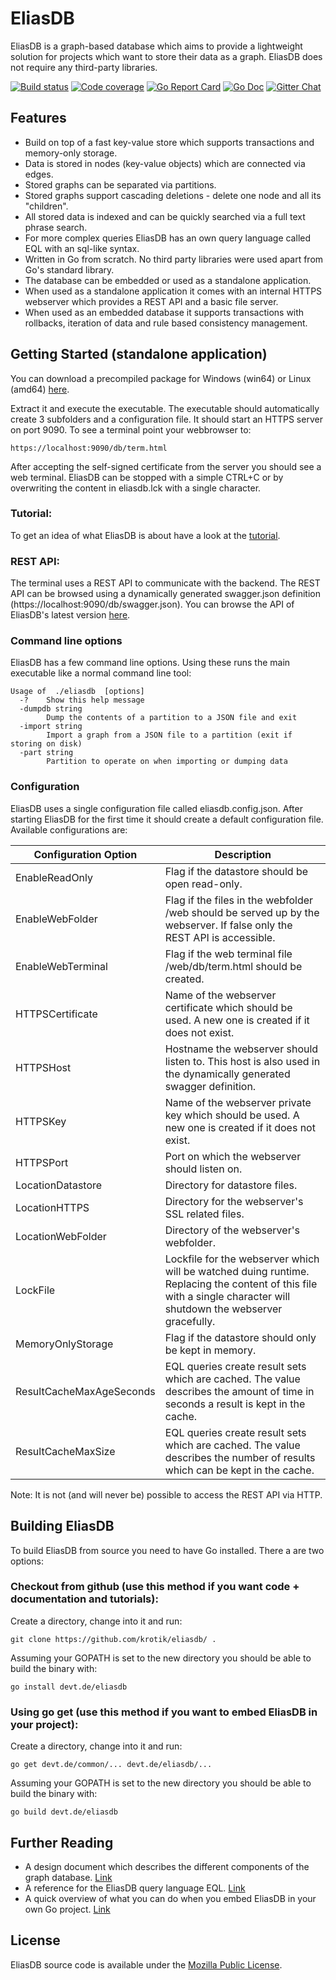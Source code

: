EliasDB
=======
EliasDB is a graph-based database which aims to provide a lightweight solution for projects which want to store their data as a graph. EliasDB does not require any third-party libraries.

<p>
<a href="https://devt.de/build_status.html"><img src="https://devt.de/nightly/build.eliasdb.svg" alt="Build status"></a>
<a href="https://devt.de/nightly/test.eliasdb.html"><img src="https://devt.de/nightly/test.eliasdb.svg" alt="Code coverage"></a>
<a href="https://goreportcard.com/report/github.com/krotik/eliasdb">
<img src="https://goreportcard.com/badge/github.com/krotik/eliasdb?style=flat-square" alt="Go Report Card"></a>
<a href="http://devt.de/docs/pkg/devt.de/eliasdb/">
<img src="https://devt.de/nightly/godoc_badge.svg" alt="Go Doc"></a>
<a href="https://gitter.im/eliasdb/Lobby">
<img src="https://badges.gitter.im/gitterHQ/gitter.svg" alt="Gitter Chat"></a>
</p>

Features
--------
- Build on top of a fast key-value store which supports transactions and memory-only storage.
- Data is stored in nodes (key-value objects) which are connected via edges.
- Stored graphs can be separated via partitions.
- Stored graphs support cascading deletions - delete one node and all its "children".
- All stored data is indexed and can be quickly searched via a full text phrase search.
- For more complex queries EliasDB has an own query language called EQL with an sql-like syntax.
- Written in Go from scratch. No third party libraries were used apart from Go's standard library.
- The database can be embedded or used as a standalone application.
- When used as a standalone application it comes with an internal HTTPS webserver which
  provides a REST API and a basic file server.
- When used as an embedded database it supports transactions with rollbacks, iteration of data
  and rule based consistency management.

Getting Started (standalone application)
----------------------------------------
You can download a precompiled package for Windows (win64) or Linux (amd64) [here](https://devt.de/build_status.html).

Extract it and execute the executable. The executable should automatically create 3 subfolders and a configuration file. It should start an HTTPS server on port 9090. To see a terminal point your webbrowser to:
```
https://localhost:9090/db/term.html
```
After accepting the self-signed certificate from the server you should see a web terminal. EliasDB can be stopped with a simple CTRL+C or by overwriting the content in eliasdb.lck with a single character.

### Tutorial:

To get an idea of what EliasDB is about have a look at the [tutorial](/doc/tutorial.md).

### REST API:

The terminal uses a REST API to communicate with the backend. The REST API can be browsed using a dynamically generated swagger.json definition (https://localhost:9090/db/swagger.json). You can browse the API of EliasDB's latest version [here](http://petstore.swagger.io/?url=https://raw.githubusercontent.com/krotik/eliasdb/master/doc/swagger.json#/default).

### Command line options
EliasDB has a few command line options. Using these runs the main executable like a normal command line tool: 
```
Usage of  ./eliasdb  [options]
  -?	Show this help message
  -dumpdb string
    	Dump the contents of a partition to a JSON file and exit
  -import string
    	Import a graph from a JSON file to a partition (exit if storing on disk)
  -part string
    	Partition to operate on when importing or dumping data
```
### Configuration
EliasDB uses a single configuration file called eliasdb.config.json. After starting EliasDB for the first time it should create a default configuration file. Available configurations are:

| Configuration Option | Description |
| --- | --- |
| EnableReadOnly | Flag if the datastore should be open read-only. |
| EnableWebFolder | Flag if the files in the webfolder /web should be served up by the webserver. If false only the REST API is accessible. |
| EnableWebTerminal | Flag if the web terminal file /web/db/term.html should be created. |
| HTTPSCertificate | Name of the webserver certificate which should be used. A new one is created if it does not exist. |
| HTTPSHost | Hostname the webserver should listen to. This host is also used in the dynamically generated swagger definition. |
| HTTPSKey | Name of the webserver private key which should be used. A new one is created if it does not exist. |
| HTTPSPort | Port on which the webserver should listen on. |
| LocationDatastore | Directory for datastore files. |
| LocationHTTPS | Directory for the webserver's SSL related files. |
| LocationWebFolder | Directory of the webserver's webfolder. |
| LockFile | Lockfile for the webserver which will be watched duing runtime. Replacing the content of this file with a single character will shutdown the webserver gracefully. |
| MemoryOnlyStorage | Flag if the datastore should only be kept in memory. |
| ResultCacheMaxAgeSeconds | EQL queries create result sets which are cached. The value describes the amount of time in seconds a result is kept in the cache. |
| ResultCacheMaxSize | EQL queries create result sets which are cached. The value describes the number of results which can be kept in the cache. |

Note: It is not (and will never be) possible to access the REST API via HTTP.

Building EliasDB
----------------
To build EliasDB from source you need to have Go installed. There a are two options:

### Checkout from github (use this method if you want code + documentation and tutorials):

Create a directory, change into it and run:
```
git clone https://github.com/krotik/eliasdb/ .
```

Assuming your GOPATH is set to the new directory you should be able to build the binary with:
```
go install devt.de/eliasdb
```

### Using go get (use this method if you want to embed EliasDB in your project):

Create a directory, change into it and run:
```
go get devt.de/common/... devt.de/eliasdb/...
```

Assuming your GOPATH is set to the new directory you should be able to build the binary with:
```
go build devt.de/eliasdb
```

Further Reading
---------------
- A design document which describes the different components of the graph database. [Link](/doc/elias_db_design.md)
- A reference for the EliasDB query language EQL. [Link](/doc/eql.md)
- A quick overview of what you can do when you embed EliasDB in your own Go project. [Link](/doc/embedding.md)

License
-------
EliasDB source code is available under the [Mozilla Public License](/LICENSE).
